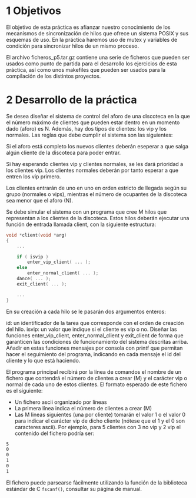 # 1 Objetivos
El objetivo de esta práctica es afianzar nuestro conocimiento de los mecanismos de sincronización de hilos que ofrece un sistema POSIX y sus esquemas de uso. En la práctica haremos uso de mutex y variables de condición para sincronizar hilos de un mismo proceso.

El archivo ficheros_p5.tar.gz contiene una serie de ficheros que pueden ser usados como punto de partida para el desarrollo los ejercicios de esta práctica, así como unos makefiles que pueden ser usados para la compilación de los distintos proyectos.

# 2 Desarrollo de la práctica
Se desea diseñar el sistema de control del aforo de una discoteca en la que el número máximo de clientes que pueden estar dentro en un momento dado (aforo) es N. Además, hay dos tipos de clientes: los vip y los normales. Las reglas que debe cumplir el sistema son las siguientes:

Si el aforo está completo los nuevos clientes deberán eseperar a que salga algún cliente de la discoteca para poder entrar.

Si hay esperando clientes vip y clientes normales, se les dará prioridad a los clientes vip. Los clientes normales deberán por tanto esperar a que entren los vip primero.

Los clientes entrarán de uno en uno en orden estricto de llegada según su grupo (normales o vips), mientras el número de ocupantes de la discoteca sea menor que el aforo (N).

Se debe simular el sistema con un programa que cree M hilos que representan a los clientes de la discoteca. Estos hilos deberán ejecutar una función de entrada llamada client, con la siguiente estructura:
```c++
void *client(void *arg)
{
    ...

    if ( isvip )
        enter_vip_client( ... );
    else
        enter_normal_client( ... );
    dance( ... );
    exit_client( ... );

    ...
}
```
En su creación a cada hilo se le pasarán dos argumentos enteros:

id: un identificador de la tarea que corresponde con el orden de creación del hilo.
isvip: un valor que indique si el cliente es vip o no.
Diseñar las funciones enter_vip_client, enter_normal_client y exit_client de forma que garanticen las condiciones de funcionamiento del sistema descritas arriba. Añadir en estas funciones mensajes por consola con printf que permitan hacer el seguimiento del programa, indicando en cada mensaje el id del cliente y lo que está haciendo.

El programa principal recibirá por la línea de comandos el nombre de un fichero que contendrá el número de clientes a crear (M) y el carácter vip o normal de cada uno de estos clientes. El formato esperado de este fichero es el siguiente:

- Un fichero ascii organizado por líneas
- La primera línea indica el número de clientes a crear (M)
- Las M lineas siguientes (una por cliente) tomarán el valor 1 o el valor 0 para indicar el carácter vip de dicho cliente (nótese que el 1 y el 0 son caracteres ascii).
Por ejemplo, para 5 clientes con 3 no vip y 2 vip el contenido del fichero podría ser:
```bash
5
0
0
1
0
1
```
El fichero puede parsearse fácilmente utilizando la función de la biblioteca estándar de C `fscanf()`, consultar su página de manual.